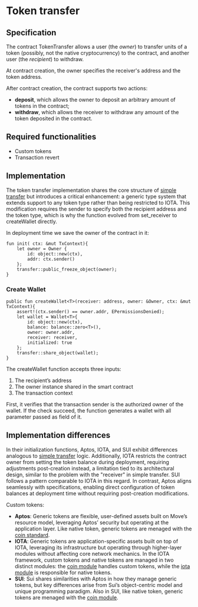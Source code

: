 # Token transfer

## Specification 

The contract TokenTransfer allows a user (the *owner*)
to transfer units of a token (possibly, not the native cryptocurrency) to the contract, 
and another user (the *recipient*) to withdraw.

At contract creation, the owner specifies the receiver's address and the token address.

After contract creation, the contract supports two actions:
- **deposit**, which allows the owner to deposit an arbitrary amount of tokens
in the contract;
- **withdraw**, which allows the receiver to withdraw 
any amount of the token deposited in the contract.

## Required functionalities
- Custom tokens
- Transaction revert
  
## Implementation

The token transfer implementation shares the core structure of [simple transfer](https://github.com/broninx/rsc_iota_imp/tree/main/contracts/simple_transfer) but introduces a critical enhancement: a generic type system that extends support to any token type rather than being restricted to IOTA. This modification requires the sender to specify both the recipient address and the token type, which is why the function evolved from set_receiver to createWallet directly.

In deployment time we save the owner of the contract in it:

```move
fun init( ctx: &mut TxContext){
    let owner = Owner {
        id: object::new(ctx),
        addr: ctx.sender()
    };
    transfer::public_freeze_object(owner);
} 
```

### Create Wallet

```move
public fun createWallet<T>(receiver: address, owner: &Owner, ctx: &mut TxContext){
    assert!(ctx.sender() == owner.addr, EPermissionsDenied);
    let wallet = Wallet<T>{
        id: object::new(ctx),
        balance: balance::zero<T>(),
        owner: owner.addr,
        receiver: receiver,
        initialized: true
    };
    transfer::share_object(wallet);
}
```

The createWallet function accepts three inputs:
1. The recipient’s address
2. The owner instance shared in the smart contract
3. The transaction context

First, it verifies that the transaction sender is the authorized owner of the wallet. If the check succeed, the function generates a wallet with all parameter passed as field of it.

## Implementation differences

In their initialization functions, Aptos, IOTA, and SUI exhibit differences analogous to [simple transfer](https://github.com/broninx/rsc_iota_imp/tree/main/contracts/simple_transfer) logic. Additionally, IOTA restricts the contract owner from setting the token balance during deployment, requiring adjustments post-creation instead, a limitation tied to its architectural design, similar to the problem with the "receiver" in simple transfer. SUI follows a pattern comparable to IOTA in this regard. In contrast, Aptos aligns seamlessly with specifications, enabling direct configuration of token balances at deployment time without requiring post-creation modifications. 

Custom tokens:
- **Aptos**: Generic tokens are flexible, user-defined assets built on Move’s resource model, leveraging Aptos’ security but operating at the application layer. Like native token, generic tokens are menaged with the [coin standard](https://github.com/aptos-labs/aptos-core/blob/main/aptos-move/framework/aptos-framework/sources/coin.move).
- **IOTA**: Generic tokens are application-specific assets built on top of IOTA, leveraging its infrastructure but operating through higher-layer modules without affecting core network mechanics.
In the IOTA framework, custom tokens and native tokens are managed in two distinct modules: the [coin module](https://docs.iota.org/references/framework/iota-framework/coin) handles custom tokens, while the [iota module](https://docs.iota.org/references/framework/testnet/iota-framework/iota) is responsible for native tokens.
- **SUI**:  Sui shares similarities with Aptos in how they manage generic tokens, but key differences arise from Sui’s object-centric model and unique programming paradigm. Also in SUI, like native token, generic tokens are menaged with the [coin module](https://docs.sui.io/references/framework/sui/coin).
